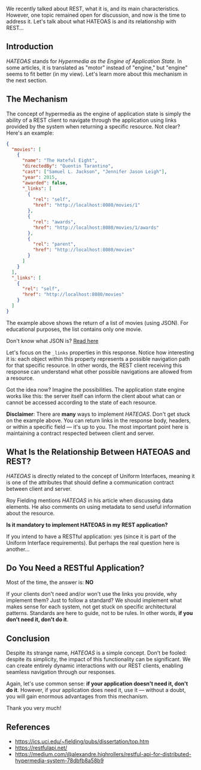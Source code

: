 We recently talked about REST, what it is, and its main characteristics. However, one topic remained open for discussion, and now is the time to address it. Let's talk about what HATEOAS is and its relationship with REST…

## Introduction

_HATEOAS_ stands for _Hypermedia as the Engine of Application State_. In some articles, it is translated as "motor" instead of "engine," but "engine" seems to fit better (in my view). Let's learn more about this mechanism in the next section.

## The Mechanism

The concept of hypermedia as the engine of application state is simply the ability of a REST client to navigate through the application using links provided by the system when returning a specific resource. Not clear? Here's an example:

```json
{
  "movies": [
    {
      "name": "The Hateful Eight",
      "directedBy": "Quentin Tarantino",
      "cast": ["Samuel L. Jackson", "Jennifer Jason Leigh"],
      "year": 2015,
      "awarded": false,
      "_links": [
        {
          "rel": "self",
          "href": "http://localhost:8080/movies/1"
        },
        {
          "rel": "awards",
          "href": "http://localhost:8080/movies/1/awards"
        },
        {
          "rel": "parent",
          "href": "http://localhost:8080/movies"
        }
      ]
    }
  ],
  "_links": [
    {
      "rel": "self",
      "href": "http://localhost:8080/movies"
    }
  ]
}
```

The example above shows the return of a list of movies (using JSON). For educational purposes, the list contains only one movie.

Don't know what JSON is? [Read here](./2-what-is-json)

Let's focus on the `_links` properties in this response. Notice how interesting it is: each object within this property represents a possible navigation path for that specific resource. In other words, the REST client receiving this response can understand what other possible navigations are allowed from a resource.

Got the idea now? Imagine the possibilities. The application state engine works like this: the server itself can inform the client about what can or cannot be accessed according to the state of each resource.

**Disclaimer**: There are **many** ways to implement _HATEOAS_. Don't get stuck on the example above. You can return links in the response body, headers, or within a specific field — it's up to you. The most important point here is maintaining a contract respected between client and server.

## What Is the Relationship Between HATEOAS and REST?

_HATEOAS_ is directly related to the concept of Uniform Interfaces, meaning it is one of the attributes that should define a communication contract between client and server.

Roy Fielding mentions _HATEOAS_ in his article when discussing data elements. He also comments on using metadata to send useful information about the resource.

**Is it mandatory to implement HATEOAS in my REST application?**

If you intend to have a RESTful application: yes (since it is part of the Uniform Interface requirements). But perhaps the real question here is another…

## Do You Need a RESTful Application?

Most of the time, the answer is: **NO**

If your clients don't need and/or won't use the links you provide, why implement them? Just to follow a standard? We should implement what makes sense for each system, not get stuck on specific architectural patterns. Standards are here to guide, not to be rules. In other words, **if you don't need it, don't do it**.

## Conclusion

Despite its strange name, _HATEOAS_ is a simple concept. Don't be fooled: despite its simplicity, the impact of this functionality can be significant. We can create entirely dynamic interactions with our REST clients, enabling seamless navigation through our responses.

Again, let's use common sense: **if your application doesn't need it, don't do it**. However, if your application does need it, use it — without a doubt, you will gain enormous advantages from this mechanism.

Thank you very much!

## References

- <https://ics.uci.edu/~fielding/pubs/dissertation/top.htm>
- <https://restfulapi.net/>
- <https://medium.com/@alexandre.highrollers/restful-api-for-distributed-hypermedia-system-78dbfb8a58b9>